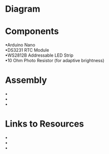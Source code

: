 # Diagram

# Components
•Arduino Nano<br>
•DS3231 RTC Module<br>
•WS2812B Addressable LED Strip<br>
•10 Ohm Photo Resistor (for adaptive brightness)<br>
# Assembly
•<br>
•<br>
•<br>
# Links to Resources
•<br>
•<br>
•<br>

